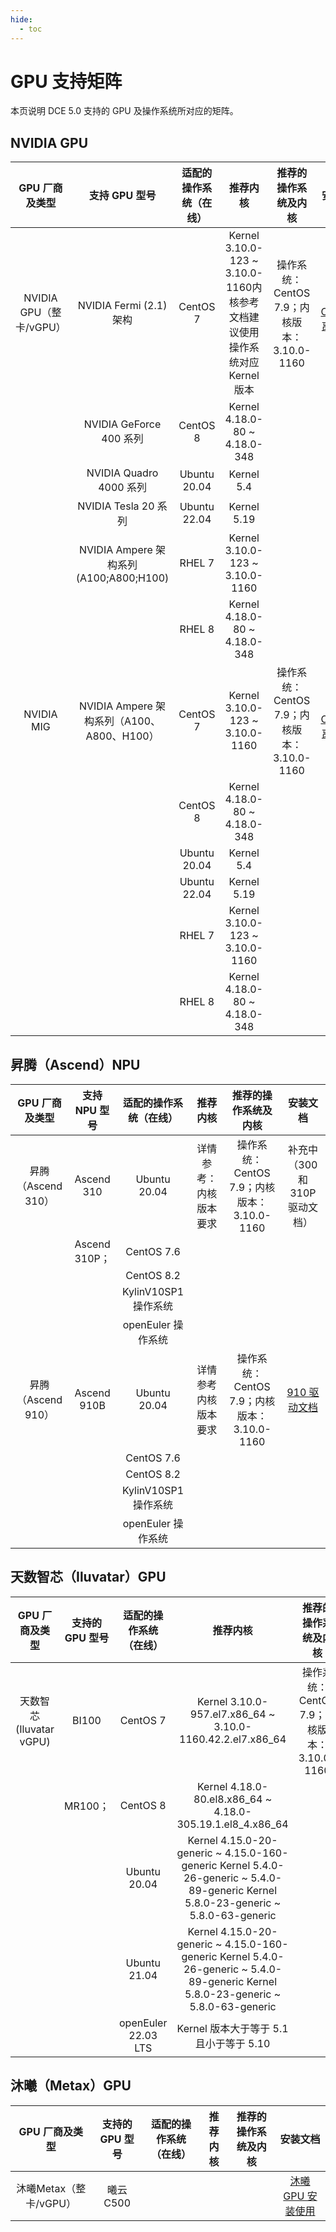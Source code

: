 ```yaml
---
hide:
  - toc
---
```


# GPU 支持矩阵

本页说明 DCE 5.0 支持的 GPU 及操作系统所对应的矩阵。

## NVIDIA GPU

| GPU 厂商及类型 | 支持 GPU 型号 | 适配的操作系统（在线） | 推荐内核 | 推荐的操作系统及内核 | 安装文档 | 
| :--: | :--: | :--: | :--: | :--: | :--: | 
| NVIDIA GPU（整卡/vGPU） | NVIDIA Fermi (2.1) 架构 | CentOS 7 | Kernel 3.10.0-123 ~ 3.10.0-1160内核参考文档建议使用操作系统对应 Kernel 版本 | 操作系统：CentOS 7.9；内核版本： 3.10.0-1160 | [GPU Operator 离线安装](./nvidia/install_nvidia_driver_of_operator.md) | 
| | NVIDIA GeForce 400 系列 | CentOS 8 | Kernel 4.18.0-80 ~ 4.18.0-348 | | | 
| | NVIDIA Quadro 4000 系列 | Ubuntu 20.04 | Kernel 5.4 | | | 
| | NVIDIA Tesla 20 系列 | Ubuntu 22.04 | Kernel 5.19 | | | 
| | NVIDIA Ampere 架构系列(A100;A800;H100) | RHEL 7 | Kernel 3.10.0-123 ~ 3.10.0-1160 | | | 
| | | RHEL 8 | Kernel 4.18.0-80 ~ 4.18.0-348 | | | 
| NVIDIA MIG | NVIDIA Ampere 架构系列（A100、A800、H100） | CentOS 7 | Kernel 3.10.0-123 ~ 3.10.0-1160 | 操作系统：CentOS 7.9；内核版本：3.10.0-1160 | [GPU Operator 离线安装](./nvidia/mig/create_mig.md) | 
| | | CentOS 8 | Kernel 4.18.0-80 ~ 4.18.0-348 | | | 
| | | Ubuntu 20.04 | Kernel 5.4 | | | 
| | | Ubuntu 22.04 | Kernel 5.19 | | | 
| | | RHEL 7 | Kernel 3.10.0-123 ~ 3.10.0-1160 | | | 
| | | RHEL 8 | Kernel 4.18.0-80 ~ 4.18.0-348 | | |

## 昇腾（Ascend）NPU

  | GPU 厂商及类型 | 支持 NPU 型号 | 适配的操作系统（在线） | 推荐内核 | 推荐的操作系统及内核 | 安装文档 | 
| :--: | :--: | :--: | :--: | :--: | :--: | 
| 昇腾（Ascend 310） | Ascend 310 | Ubuntu 20.04 | 详情参考：内核版本要求 | 操作系统：CentOS 7.9；内核版本：3.10.0-1160 | 补充中（300 和 310P 驱动文档） | 
| | Ascend 310P； | CentOS 7.6 | | | | 
| | | CentOS 8.2 | | | | 
| | | KylinV10SP1 操作系统 | | | | 
| | | openEuler 操作系统 | | | | 
| 昇腾（Ascend 910） | Ascend 910B | Ubuntu 20.04 | 详情参考内核版本要求 | 操作系统：CentOS 7.9；内核版本：3.10.0-1160 | [910 驱动文档](./ascend/ascend_driver_install.md#安装-npu-驱动) | 
| | | CentOS 7.6 | | | | 
| | | CentOS 8.2 | | | | 
| | | KylinV10SP1 操作系统 | | | | 
| | | openEuler 操作系统 | | | |

## 天数智芯（Iluvatar）GPU

 | GPU 厂商及类型 | 支持的 GPU 型号 | 适配的操作系统（在线） | 推荐内核 | 推荐的操作系统及内核 | 安装文档 | 
| :--: | :--: | :--: | :--: | :--: | :--: | 
| 天数智芯(Iluvatar vGPU) | BI100 | CentOS 7 | Kernel 3.10.0-957.el7.x86_64 ~ 3.10.0-1160.42.2.el7.x86_64 | 操作系统：CentOS 7.9；内核版本： 3.10.0-1160 | [使用说明](./Iluvatar_usage.md) | 
| | MR100； | CentOS 8 | Kernel 4.18.0-80.el8.x86_64 ~ 4.18.0-305.19.1.el8_4.x86_64 | | | 
| | | Ubuntu 20.04 | Kernel 4.15.0-20-generic ~ 4.15.0-160-generic Kernel 5.4.0-26-generic ~ 5.4.0-89-generic Kernel 5.8.0-23-generic ~ 5.8.0-63-generic | | | 
| | | Ubuntu 21.04 | Kernel 4.15.0-20-generic ~ 4.15.0-160-generic Kernel 5.4.0-26-generic ~ 5.4.0-89-generic Kernel 5.8.0-23-generic ~ 5.8.0-63-generic | | | 
| | | openEuler 22.03 LTS | Kernel 版本大于等于 5.1 且小于等于 5.10 | | |
  
## 沐曦（Metax）GPU
| GPU 厂商及类型 | 支持的 GPU 型号 | 适配的操作系统（在线） | 推荐内核 | 推荐的操作系统及内核 | 安装文档 |  
| :--: | :--: | :--: | :--: | :--: | :--: |  
| 沐曦Metax（整卡/vGPU） | 曦云 C500 |  |  |  | [沐曦 GPU 安装使用](./metax/usemetax.md) |
